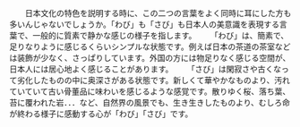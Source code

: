 　　日本文化の特色を説明する時に、この二つの言葉をよく同時に耳にした方も多いんじゃないでしょうか。「わび」も「さび」も日本人の美意識を表現する言葉で、一般的に質素で静かな感じの様子を指します。
　　「わび」は、簡素で、足りなりように感じるくらいシンプルな状態です。例えば日本の茶道の茶室などは装飾が少なく、さっぱりしています。外国の方には物足りなく感じる空間が、日本人には居心地よく感じることがあります。
　　「さび」は閑寂さや古くなって劣化したものの中に奥深さがある状態です。新しくて華やかなものより、汚れていていて古い骨董品に味わいを感じるような感覚です。散りゆく桜、落ち葉、苔に覆われた岩．．．など、自然界の風景でも、生き生きしたものより、むしろ命が終わる様子に感動する心が「わび」「さび」です。